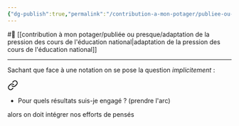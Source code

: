 ```yaml
---
{"dg-publish":true,"permalink":"/contribution-a-mon-potager/publiee-ou-presque/eleves-doivent-ecrire-leurs-pensees-quand-il-y-a-des-exercices/"}
---
```


#🌱 [[contribution à mon potager/publiée ou presque/adaptation de la pression des cours de l'éducation national\|adaptation de la pression des cours de l'éducation national]]

---
Sachant que face à une notation on se pose la question *implicitement* :
<div class="transclusion internal-embed is-loaded"><a class="markdown-embed-link" href="/contribution-a-mon-potager/publiee-ou-presque/contexte-de-notation/#064c3d" aria-label="Open link"><svg xmlns="http://www.w3.org/2000/svg" width="24" height="24" viewBox="0 0 24 24" fill="none" stroke="currentColor" stroke-width="2" stroke-linecap="round" stroke-linejoin="round" class="svg-icon lucide-link"><path d="M10 13a5 5 0 0 0 7.54.54l3-3a5 5 0 0 0-7.07-7.07l-1.72 1.71"></path><path d="M14 11a5 5 0 0 0-7.54-.54l-3 3a5 5 0 0 0 7.07 7.07l1.71-1.71"></path></svg></a><div class="markdown-embed">



- Pour quels résultats suis-je engagé ? (prendre l'arc) 

</div></div>
alors on doit intégrer nos efforts de pensés